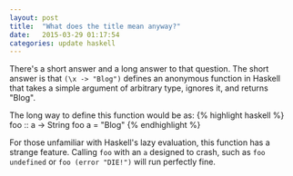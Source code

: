 ```yaml
---
layout: post
title:  "What does the title mean anyway?"
date:   2015-03-29 01:17:54
categories: update haskell
---
```


There's a short answer and a long answer to that question.
The short answer is that `(\x -> "Blog")` defines an anonymous function
in Haskell that takes a simple argument of arbitrary type, ignores it, 
and returns "Blog".

The long way to define this function would be as:
{% highlight haskell %}
foo :: a -> String
foo a = "Blog"
{% endhighlight %}

For those unfamiliar with Haskell's lazy evaluation, this function has
a strange feature. Calling `foo` with  an `a` designed to crash, such as
`foo undefined` or `foo (error "DIE!")` will run perfectly fine.
